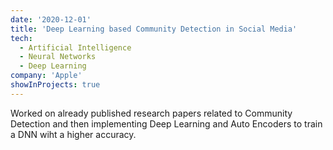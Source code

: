 ```yaml
---
date: '2020-12-01'
title: 'Deep Learning based Community Detection in Social Media'
tech:
  - Artificial Intelligence
  - Neural Networks
  - Deep Learning
company: 'Apple'
showInProjects: true
---
```


Worked on already published research papers related to Community Detection and then implementing Deep Learning and Auto Encoders to train a DNN wiht a higher accuracy.
